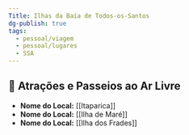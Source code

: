 ```yaml
---
Title: Ilhas da Baía de Todos-os-Santos
dg-publish: true
tags:
  - pessoal/viagem
  - pessoal/lugares
  - SSA
---
```

## 🌳 Atrações e Passeios ao Ar Livre
- **Nome do Local:** [[Itaparica]]
- **Nome do Local:** [[Ilha de Maré]]
- **Nome do Local:** [[Ilha dos Frades]]